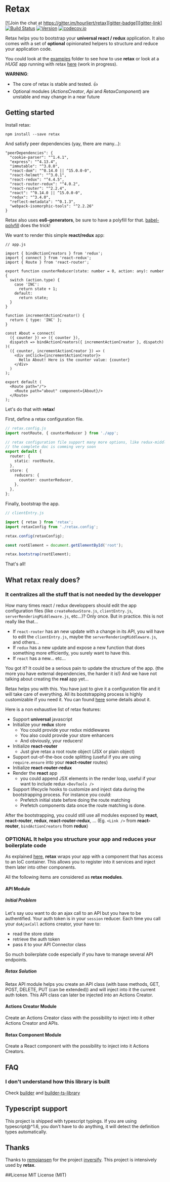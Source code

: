# Retax

[![Join the chat at https://gitter.im/hourliert/retax][gitter-badge]][gitter-link]
[![Build Status][travis-badge]][travis-link]
[![Version][version-badge]][version-link]
[![codecov.io][codecov-badge]][codecov-link]


Retax helps you to bootstrap your **universal react / redux** application.
It also comes with a set of **optional** opinionated helpers to structure and reduce your application code.

You could look at the [examples](https://github.com/retaxJS/retax/tree/master/examples) folder to see how to use **retax** or look at a *HUGE* app running with retax [here][seed] (work in progress).

**WARNING**:
* The core of retax is stable and tested. :thumbsup:
* Optional modules (*ActionsCreator*, *Api* and *RetaxComponent*) are unstable and may change in a near future

## Getting started

Install retax:
```
npm install --save retax
```

And satisfy peer dependencies (yay, there are many...):
```
"peerDependencies": {
  "cookie-parser": "^1.4.1",
  "express": "^4.13.4",
  "immutable": "^3.8.0",
  "react-dom": "^0.14.0 || ^15.0.0-0",
  "react-helmet": "^3.0.1",
  "react-redux": "^4.4.5",
  "react-router-redux": "^4.0.2",
  "react-router": "^2.2.4",
  "react": "^0.14.0 || ^15.0.0-0",
  "redux": "^3.4.0",
  "reflect-metadata": "^0.1.3",
  "webpack-isomorphic-tools": "^2.2.26"
}
```

Retax also uses **es6-generators**, be sure to have a polyfill for that. [babel-polyfill](https://babeljs.io/docs/usage/polyfill/) does the trick!


We want to render this simple **react/redux** app:

```tsx
// app.js

import { bindActionCreators } from 'redux';
import { connect } from 'react-redux';
import { Route } from 'react-router';

export function counterReducer(state: number = 0, action: any): number {
  switch (action.type) {
    case 'INC':
      return state + 1;
    default:
      return state;
  }
}

function incrementActionCreator() {
  return { type: 'INC' };
}

const About = connect(
  ({ counter }) => ({ counter }),
  dispatch => bindActionCreators({ incrementActionCreator }, dispatch)
)(
  ({ counter, incrementActionCreator }) => (
    <div onClick={incrementActionCreator}>
      Hello About! Here is the counter value: {counter}
    </div>
  )
);

export default (
  <Route path="/">
    <Route path="about" component={About}/>
  </Route>
);

```

Let's do that with **retax**!

First, define a retax configuration file.

```ts
// retax.config.js
import rootRoute, { counterReducer } from './app';

// retax configuration file support many more options, like redux-middleware, redux-store-enhancer, dynamic rootRoute evaluation, etc...
// the complete doc is comming very soon
export default {
  router: {
    static: rootRoute,
  },
  store: {
    reducers: {
      counter: counterReducer,
    },
  },
};

```

Finally, bootstrap the app.

```ts
// clientEntry.js

import { retax } from 'retax';
import retaxConfig from './retax.config';

retax.config(retaxConfig);

const rootElement = document.getElementById('root');

retax.bootstrap(rootElement);

```

That's all!

## What retax realy does?
### It centralizes all the stuff that is not needed by the developper
How many times react / redux developpers should edit the app configuration files (like `createReduxStore.js`, `clientEntry.js`, `serverRenderingMiddleware.js`, etc...)?
Only once. But in practice. this is not really like that...
* If `react-router` has an new update with a change in its API, you will have to edit the `clientEntry.js`, maybe the `serverRenderingMiddleware.js`, and others...
* If `redux` has a new update and expose a new function that does something more efficiently, you surely want to have this.
* If `react` has a new... etc...

You got it? It could be a serious pain to update the structure of the app. (the more you have external dependencies, the harder it is!)
And we have not talking about creating the **real** app yet...


Retax helps you with this. You have just to give it a configuration file and it will take care of everything.
All its bootstrapping process is highly customizable if you need it.
You can found [here](https://github.com/retaxJS/retax-core#bootstrapping) some details about it.

Here is a non exhaustive list of retax features:

* Support **universal** javascript
* Initialize your **redux** store
  * You could provide your redux middlewares
  * You also could provide your store enhancers
  * And obviously, your reducers!
* Initialize **react-router**
  * Just give retax a root route object (JSX or plain object)
* Support out-of-the-box code splitting (useful if you are using `require.ensure` into your **react-router** routes)
* Initialize **react-router-redux**
* Render the **react** app
  * you could append JSX elements in the render loop, useful if your want to include redux `<DevTools />`
* Support lifecycle hooks to customize and inject data during the bootstrapping process. For instance you could:
  * Prefetch initial state before doing the route matching
  * Prefetch components data once the route matching is done.

After the bootstrapping, you could still use all modules exposed by **react**, **react-router**, **redux**, **react-router-redux**, ...
(Eg. `<Link />` from **react-router**, `bindActionCreators` from **redux**)


### **OPTIONAL** It helps you structure your app and reduces your boilerplate code
As explained [here](https://github.com/retaxJS/retax-core#provide-a-inversion-of-control-container-to-retax-modules), **retax** wraps your app
with a component that has access to an IoC container. This allows you to register into it services and inject them later into other components.

All the following items are considered as **retax modules**.

#### API Module
##### Initial Problem
Let's say uou want to do an ajax call to an API but you have to be authentified. Your auth token is in your `session` reducer.
Each time you call your `doAjaxCall` actions creator, your have to:
* read the store state
* retrieve the auth token
* pass it to your API Connector class

So much boilerplate code especially if you have to manage several API endpoints.

##### Retax Solution
Retax API module helps you create an API class (with base methods, GET, POST, DELETE, PUT (can be extended)) and will inject into it the current auth token.
This API class can later be injected into an Actions Creator.

#### Actions Creator Module
Create an Actions Creator class with the possibility to inject into it other Actions Creator and APIs.

#### Retax Component Module
Create a React component with the possibility to inject into it Actions Creators.


## FAQ
### I don't understand how this library is built
Check [builder][builder-link] and [builder-ts-library][builder-ts-library-link]


## Typescript support
This project is shipped with typescript typings.
If you are using typescript@^1.6, you don't have to do anything, it will detect the definition types automatically.

## **Thanks**
Thanks to [remojansen](https://github.com/remojansen) for the project [inversify](https://github.com/inversify/InversifyJS/).
This project is intensively used by **retax**.

##License
MIT License (MIT)


[gitter-badge]: https://badges.gitter.im/retaxJS/retax.svg
[gitter-link]: https://gitter.im/retaxJS/retax?utm_source=badge&utm_medium=badge&utm_campaign=pr-badge&utm_content=badge
[travis-badge]: https://travis-ci.org/retaxJS/retax.svg?branch=master
[travis-link]: https://travis-ci.org/retaxJS/retax
[version-badge]: https://badge.fury.io/js/retax.svg
[version-link]: https://badge.fury.io/js/retax
[codecov-badge]: https://codecov.io/github/retaxJS/retax/coverage.svg?branch=master
[codecov-link]: https://codecov.io/github/retaxJS/retax?branch=master
[seed]: https://github.com/hourliert/react-seed
[builder-link]: http://builder.formidable.com/
[builder-ts-library-link]: https://github.com/hourliert/builder-ts-library
